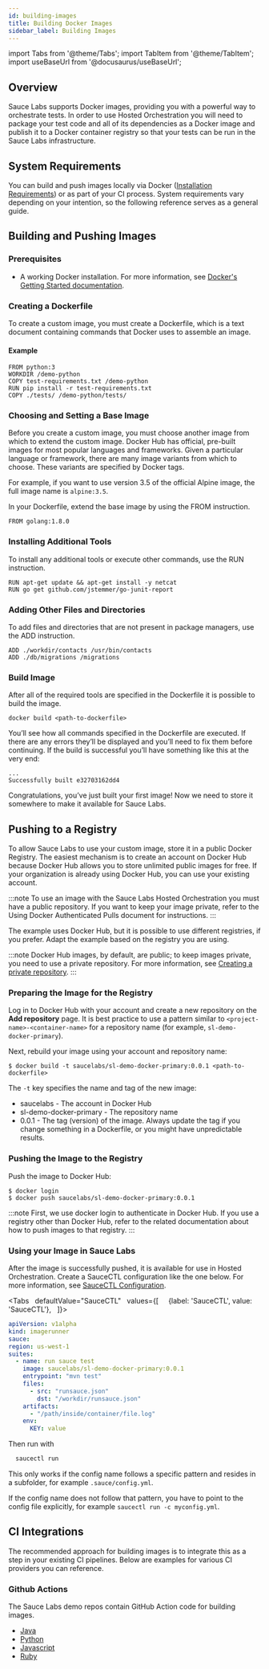 ```yaml
---
id: building-images
title: Building Docker Images
sidebar_label: Building Images
---
```


import Tabs from '@theme/Tabs';
import TabItem from '@theme/TabItem';
import useBaseUrl from '@docusaurus/useBaseUrl';


## Overview
Sauce Labs supports Docker images, providing you with a powerful way to orchestrate tests. In order to use Hosted Orchestration you will need to package your test code and all of its dependencies as a Docker image and publish it to a Docker container registry so that your tests can be run in the Sauce Labs infrastructure.

## System Requirements

You can build and push images locally via Docker ([Installation Requirements](https://docs.docker.com/engine/install/#supported-platforms)) or as part of your CI process. System requirements vary depending on your intention, so the following reference serves as a general guide.

## Building and Pushing Images

### Prerequisites

- A working Docker installation. For more information, see [Docker's Getting Started documentation](https://docs.docker.com/get-started/).

### Creating a Dockerfile

To create a custom image, you must create a Dockerfile, which is a text document containing commands that Docker uses to assemble an image.

#### Example

```
FROM python:3
WORKDIR /demo-python
COPY test-requirements.txt /demo-python
RUN pip install -r test-requirements.txt
COPY ./tests/ /demo-python/tests/
```

### Choosing and Setting a Base Image

Before you create a custom image, you must choose another image from which to extend the custom image. Docker Hub has official, pre-built images for most popular languages and frameworks. Given a particular language or framework, there are many image variants from which to choose. These variants are specified by Docker tags.

For example, if you want to use version 3.5 of the official Alpine image, the full image name is `alpine:3.5`.

In your Dockerfile, extend the base image by using the FROM instruction.

```
FROM golang:1.8.0
```

### Installing Additional Tools
To install any additional tools or execute other commands, use the RUN instruction.

```
RUN apt-get update && apt-get install -y netcat
RUN go get github.com/jstemmer/go-junit-report
```

### Adding Other Files and Directories
To add files and directories that are not present in package managers, use the ADD instruction.

```
ADD ./workdir/contacts /usr/bin/contacts
ADD ./db/migrations /migrations
```

### Build Image
After all of the required tools are specified in the Dockerfile it is possible to build the image.

```
docker build <path-to-dockerfile>
```
You’ll see how all commands specified in the Dockerfile are executed. If there are any errors they’ll be displayed and you’ll need to fix them before continuing. If the build is successful you’ll have something like this at the very end:

```
...
Successfully built e32703162dd4
```

Congratulations, you’ve just built your first image! Now we need to store it somewhere to make it available for Sauce Labs.

## Pushing to a Registry

To allow Sauce Labs to use your custom image, store it in a public Docker Registry. The easiest mechanism is to create an account on Docker Hub because Docker Hub allows you to store unlimited public images for free. If your organization is already using Docker Hub, you can use your existing account.

:::note
To use an image with the Sauce Labs Hosted Orchestration you must have a public repository. If you want to keep your image private, refer to the Using Docker Authenticated Pulls document for instructions.
:::

The example uses Docker Hub, but it is possible to use different registries, if you prefer. Adapt the example based on the registry you are using.

:::note
Docker Hub images, by default, are public; to keep images private, you need to use a private repository. For more information, see [Creating a private repository](https://docs.docker.com/docker-hub/repos/#creating-a-private-repository).
:::

### Preparing the Image for the Registry

Log in to Docker Hub with your account and create a new repository on the **Add repository** page. It is best practice to use a pattern similar to `<project-name>-<container-name>` for a repository name (for example, `sl-demo-docker-primary`).

Next, rebuild your image using your account and repository name:

```
$ docker build -t saucelabs/sl-demo-docker-primary:0.0.1 <path-to-dockerfile>
```

The `-t` key specifies the name and tag of the new image:

  * saucelabs - The account in Docker Hub
  * sl-demo-docker-primary - The repository name
  * 0.0.1 - The tag (version) of the image. Always update the tag if you change something in a Dockerfile, or you might have unpredictable results.

### Pushing the Image to the Registry

Push the image to Docker Hub:

```
$ docker login
$ docker push saucelabs/sl-demo-docker-primary:0.0.1
```

:::note
First, we use docker login to authenticate in Docker Hub. If you use a registry other than Docker Hub, refer to the related documentation about how to push images to that registry.
:::

### Using your Image in Sauce Labs
After the image is successfully pushed, it is available for use in Hosted Orchestration. Create a SauceCTL configuration like the one below. For more information, see [SauceCTL Configuration](/orchestrate/saucectl-configuration).

<Tabs
     defaultValue="SauceCTL"
     values={[
       {label: 'SauceCTL', value: 'SauceCTL'},
     ]}>
  <TabItem value="SauceCTL">

  ```yaml
  apiVersion: v1alpha
  kind: imagerunner
  sauce:
  region: us-west-1
  suites:
    - name: run sauce test
      image: saucelabs/sl-demo-docker-primary:0.0.1
      entrypoint: "mvn test"
      files:
        - src: "runsauce.json"
          dst: "/workdir/runsauce.json"
      artifacts:
        - "/path/inside/container/file.log"
      env:
        KEY: value
   ```

  Then run with

  ```bash
    saucectl run
  ```

  This only works if the config name follows a specific pattern and resides in a subfolder, for example `.sauce/config.yml`.

  If the config name does not follow that pattern, you have to point to the config file explicitly, for example `saucectl run -c myconfig.yml`.

  </TabItem>
</Tabs>


## CI Integrations

The recommended approach for building images is to integrate this as a step in your existing CI pipelines. Below are examples for various CI providers you can reference.

### Github Actions

The Sauce Labs demo repos contain GitHub Action code for building images.

  * [Java](https://github.com/saucelabs-training/demo-java)
  * [Python](https://github.com/saucelabs-training/demo-python)
  * [Javascript](https://github.com/saucelabs-training/demo-js)
  * [Ruby](https://github.com/saucelabs-training/demo-ruby)
